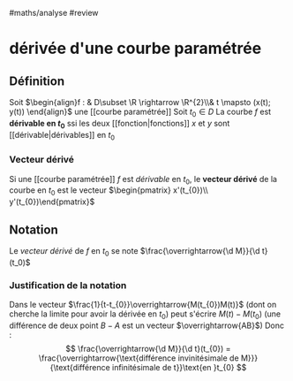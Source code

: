 #maths/analyse #review 
# dérivée d'une courbe paramétrée

## Définition 
Soit $\begin{align}f : & D\subset \R \rightarrow \R^{2}\\& t \mapsto (x(t); y(t)) \end{align}$ une [[courbe paramétrée]]
Soit $t_{0}\in D$
La courbe $f$ est **dérivable en $t_{0}$** ssi les deux [[fonction|fonctions]] $x$ et $y$ sont [[dérivable|dérivables]] en $t_{0}$

### Vecteur dérivé
Si une [[courbe paramétrée]] $f$ est _dérivable_ en $t_0$, le **vecteur dérivé** de la courbe en $t_{0}$ est le vecteur $\begin{pmatrix} x'(t_{0})\\ y'(t_{0})\end{pmatrix}$

## Notation
Le _vecteur dérivé_ de $f$ en $t_{0}$ se note $\frac{\overrightarrow{\d M}}{\d t}(t_0)$

### Justification de la notation
Dans le vecteur $\frac{1}{t-t_{0}}\overrightarrow{M(t_{0})M(t)}$ (dont on cherche la limite pour avoir la dérivée en $t_{0}$) peut s'écrire $M(t)-M(t_{0})$ (une différence de deux point $B-A$ est un vecteur $\overrightarrow{AB}$)
Donc :
$$
\frac{\overrightarrow{\d M}}{\d t}(t_{0}) = \frac{\overrightarrow{\text{différence invinitésimale de M}}}{\text{différence infinitésimale de t}}\text{en }t_{0}
$$

